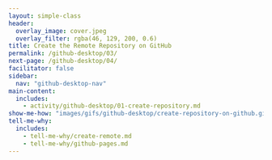 ```yaml
---
layout: simple-class
header:
  overlay_image: cover.jpeg
  overlay_filter: rgba(46, 129, 200, 0.6)
title: Create the Remote Repository on GitHub
permalink: /github-desktop/03/
next-page: /github-desktop/04/
facilitator: false
sidebar:
  nav: "github-desktop-nav"
main-content:
  includes:
    - activity/github-desktop/01-create-repository.md
show-me-how: "images/gifs/github-desktop/create-repository-on-github.gif"
tell-me-why:
  includes:
    - tell-me-why/create-remote.md
    - tell-me-why/github-pages.md
---
```

